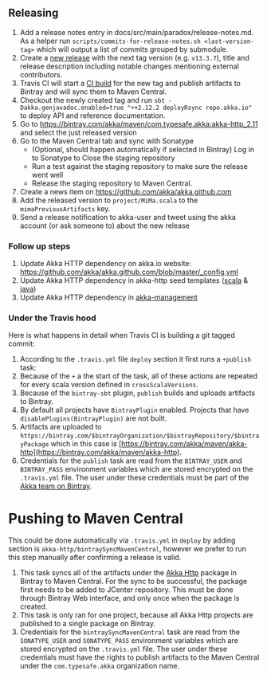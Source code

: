 ## Releasing

1. Add a release notes entry in docs/src/main/paradox/release-notes.md. As a helper run
`scripts/commits-for-release-notes.sh <last-version-tag>` which will output a list of commits grouped by submodule.
2. Create a [new release](https://github.com/akka/akka-http/releases/new) with the next tag version (e.g. `v13.3.7`), title and release description including notable changes mentioning external contributors.
3. Travis CI will start a [CI build](https://travis-ci.org/akka/akka-http/builds) for the new tag and publish artifacts to Bintray and will sync them to Maven Central.
4. Checkout the newly created tag and run `sbt -Dakka.genjavadoc.enabled=true "++2.12.2 deployRsync repo.akka.io"` to deploy API and reference documentation.
5. Go to https://bintray.com/akka/maven/com.typesafe.akka:akka-http_2.11 and select the just released version
6. Go to the Maven Central tab and sync with Sonatype
   - (Optional, should happen automatically if selected in Bintray) Log in to Sonatype to Close the staging repository
   - Run a test against the staging repository to make sure the release went well
   - Release the staging repository to Maven Central.
7. Create a news item on https://github.com/akka/akka.github.com
8. Add the released version to `project/MiMa.scala` to the `mimaPreviousArtifacts` key.
9. Send a release notification to akka-user and tweet using the akka account (or ask someone to) about the new release

### Follow up steps

1. Update Akka HTTP dependency on akka.io website: https://github.com/akka/akka.github.com/blob/master/_config.yml
2. Update Akka HTTP dependency in akka-http seed templates ([scala](https://github.com/akka/akka-http-scala-seed.g8/) & [java](https://github.com/akka/akka-http-java-seed.g8/)) 
3. Update Akka HTTP dependency in [akka-management](https://github.com/akka/akka-management/blob/master/project/Dependencies.scala)

### Under the Travis hood

Here is what happens in detail when Travis CI is building a git tagged commit:

1. According to the `.travis.yml` file `deploy` section it first runs a `+publish` task:
  1. Because of the `+` a the start of the task, all of these actions are repeated for every scala version defined in `crossScalaVersions`.
  2. Because of the `bintray-sbt` plugin, `publish` builds and uploads artifacts to Bintray.
  3. By default all projects have `BintrayPlugin` enabled. Projects that have `disablePlugins(BintrayPlugin)` are not built.
  4. Artifacts are uploaded to `https://bintray.com/$bintrayOrganization/$bintrayRepository/$bintrayPackage` which in this case is [https://bintray.com/akka/maven/akka-http](https://bintray.com/akka/maven/akka-http).
  5. Credentials for the `publish` task are read from the `BINTRAY_USER` and `BINTRAY_PASS` environment variables which are stored encrypted on the `.travis.yml` file. The user under these credentials must be part of the [Akka team on Bintray](https://bintray.com/akka/).
  
# Pushing to Maven Central
This could be done automatically via `.travis.yml` in `deploy` by adding section is `akka-http/bintraySyncMavenCentral`, however we prefer to run this step manually after confirming a release is valid.

  1. This task syncs all of the artifacts under the [Akka Http](https://bintray.com/akka/maven/akka-http) package in Bintray to Maven Central. For the sync to be successful, the package first needs to be added to JCenter repository. This must be done through Bintray Web interface, and only once when the package is created.
  2. This task is only ran for one project, because all Akka Http projects are published to a single package on Bintray.
  3. Credentials for the `bintraySyncMavenCentral` task are read from the `SONATYPE_USER` and `SONATYPE_PASS` environment variables which are stored encrypted on the `.travis.yml` file. The user under these credentials must have the rights to publish artifacts to the Maven Central under the `com.typesafe.akka` organization name.
